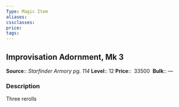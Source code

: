 ```yaml
---
Type: Magic Item
aliases:
cssclasses:
price: 
tags:
---
```

## Improvisation Adornment, Mk 3

**Source**:: _Starfinder Armory pg. 114_
**Level**:: 12
**Price**::  33500 
**Bulk**:: —

### Description

Three rerolls